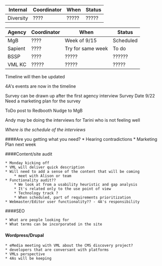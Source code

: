 Internal | Coordinator | When | Status
---------|--------|--------|----------
Diversity | ???? |?????|?????


Agency | Coordinator | When | Status
---------|--------|--------|----------
MgB | ???? | Week of 9/15 | Scheduled
Sapient | ???? | Try for same week | To do
BSSP | ???? | ????? | ??????
VML KC | ????? | ????? | ?????

Timeline will then be updated

4A's events are now in the timeline

Survey can be drawn up after the first agency interview
Survey Date 9/22
Need a marketing plan for the survey

ToDo post to Redbooth Nudge to MgB

Andy may be doing the interviews for Tarini who is not feeling well

*Where is the schedule of the interviews*

####Are you getting what you need?
	* Hearing contradictions
	* Marketing Plan next week

####Content/site audit

	* Monday kicking off
	* VML will deliver quick description
	* Will need to add a sense of the content that will be coming
		* meet with Alison or team
	* Functionality audit??
		* We look at from a usability heuristic and gap analysis
		* It's related only to the use point of view
		* Technology track ?
		* When scheduled, part of requirements prioritization
	* Webmaster/Editor user functionality?? - 4A's responsibility


####SEO

	* What are people looking for
	* What terms can be incorporated in the site

#### Wordpress/Drupal ####

	* eMedia meeting with VML about the CMS discovery project?
	* developers that are conversant with platforms
	* VMLs perspective 
	* 4As will be keeping 






	
